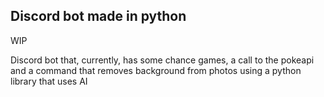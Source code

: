 ## Discord bot made in python

WIP

Discord bot that, currently, has some chance games, a call to the pokeapi and a command that removes background from photos using a python library that uses AI

